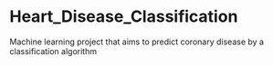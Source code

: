 # Heart_Disease_Classification
Machine learning project that aims to predict coronary disease by a classification algorithm
